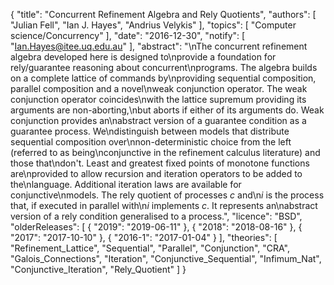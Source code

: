 {
    "title": "Concurrent Refinement Algebra and Rely Quotients",
    "authors": [
        "Julian Fell",
        "Ian J. Hayes",
        "Andrius Velykis"
    ],
    "topics": [
        "Computer science/Concurrency"
    ],
    "date": "2016-12-30",
    "notify": [
        "Ian.Hayes@itee.uq.edu.au"
    ],
    "abstract": "\nThe concurrent refinement algebra developed here is designed to\nprovide a foundation for rely/guarantee reasoning about concurrent\nprograms. The algebra builds on a complete lattice of commands by\nproviding sequential composition, parallel composition and a novel\nweak conjunction operator. The weak conjunction operator coincides\nwith the lattice supremum providing its arguments are non-aborting,\nbut aborts if either of its arguments do. Weak conjunction provides an\nabstract version of a guarantee condition as a guarantee process. We\ndistinguish between models that distribute sequential composition over\nnon-deterministic choice from the left (referred to as being\nconjunctive in the refinement calculus literature) and those that\ndon't. Least and greatest fixed points of monotone functions are\nprovided to allow recursion and iteration operators to be added to the\nlanguage. Additional iteration laws are available for conjunctive\nmodels. The rely quotient of processes <i>c</i> and\n<i>i</i> is the process that, if executed in parallel with\n<i>i</i> implements <i>c</i>. It represents an\nabstract version of a rely condition generalised to a process.",
    "licence": "BSD",
    "olderReleases": [
        {
            "2019": "2019-06-11"
        },
        {
            "2018": "2018-08-16"
        },
        {
            "2017": "2017-10-10"
        },
        {
            "2016-1": "2017-01-04"
        }
    ],
    "theories": [
        "Refinement_Lattice",
        "Sequential",
        "Parallel",
        "Conjunction",
        "CRA",
        "Galois_Connections",
        "Iteration",
        "Conjunctive_Sequential",
        "Infimum_Nat",
        "Conjunctive_Iteration",
        "Rely_Quotient"
    ]
}